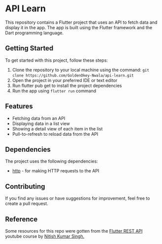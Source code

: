 # API Learn

This repository contains a Flutter project that uses an API to fetch data and display it in the app. The app is built using the Flutter framework and the Dart programming language.

## Getting Started

To get started with this project, follow these steps:

1. Clone the repository to your local machine using the command:
   `git clone https://github.com/GoldenOkey-Nwala/api-learn.git`
   &nbsp;
2. Open the project in your preferred IDE or text editor
   &nbsp;
3. Run flutter pub get to install the project dependencies
   &nbsp;
4. Run the app using `flutter run` command

## Features

- Fetching data from an API
- Displaying data in a list view
- Showing a detail view of each item in the list
- Pull-to-refresh to reload data from the API

## Dependencies

The project uses the following dependencies:

- [http](https://pub.dev/packages/http/example) - for making HTTP requests to the API

## Contributing

If you find any issues or have suggestions for improvement, feel free to create a pull request.

## Reference

Some resources for this repo were gotten from the [Flutter REST API](https://youtube.com/playlist?list=PLXbYsh3rUPSzuLcZsIkpDmftSQbFmUq9x) youtube course by [Nitish Kumar Singh.](https://www.youtube.com/@NitishKumarSingh)
